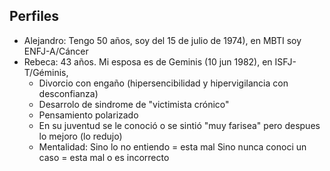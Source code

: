 ## Perfiles
- Alejandro: Tengo 50 años, soy del 15 de julio de 1974), en MBTI soy ENFJ-A/Cáncer
- Rebeca: 43 años. Mi esposa es de Geminis (10 jun 1982), en ISFJ-T/Géminis, 
     - Divorcio con engaño (hipersencibilidad y hipervigilancia con desconfianza)
     - Desarrolo de sindrome de "victimista crónico"
     - Pensamiento polarizado
     - En su juventud se le conoció o se sintió "muy farisea" pero despues lo mejoro (lo redujo) 
     - Mentalidad: 
            Sino lo no entiendo = esta mal
            Sino nunca conoci un caso = esta mal o es incorrecto
            

